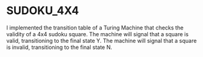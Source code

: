 # SUDOKU_4X4

I implemented the transition table of a Turing Machine that checks the validity of a 4x4 sudoku square.
The machine will signal that a square is valid, transitioning to the final state Y.
The machine will signal that a square is invalid, transitioning to the final state N.
